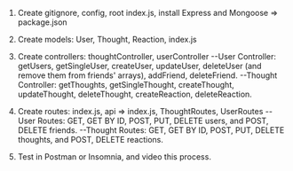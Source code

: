 1. Create gitignore, config, root index.js, install Express and Mongoose => package.json

2. Create models: User, Thought, Reaction, index.js

3. Create controllers: thoughtController, userController
   --User Controller: getUsers, getSingleUser, createUser, updateUser, deleteUser (and remove them from friends' arrays), addFriend, deleteFriend.
   --Thought Controller: getThoughts, getSingleThought, createThought, updateThought,
   deleteThought, createReaction, deleteReaction.

4. Create routes: index.js, api => index.js, ThoughtRoutes, UserRoutes
   --User Routes: GET, GET BY ID, POST, PUT, DELETE users, and POST, DELETE friends.
   --Thought Routes: GET, GET BY ID, POST, PUT, DELETE thoughts, and POST, DELETE reactions.

5. Test in Postman or Insomnia, and video this process.
